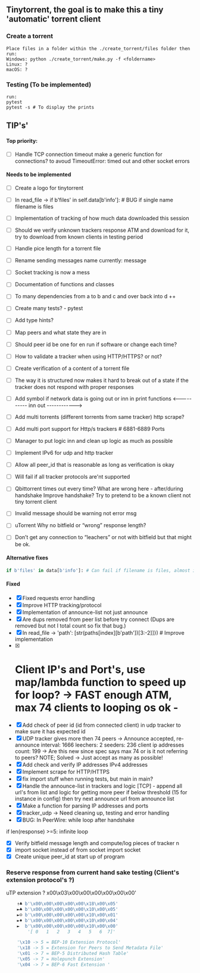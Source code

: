 ## Tinytorrent, the goal is to make this a tiny 'automatic' torrent client 


### Create a torrent
```console
Place files in a folder within the ./create_torrent/files folder then run:
Windows: python ./create_torrent/make.py -f <foldername>
Linux: ?
macOS: ?
```

### Testing (To be implemented)
```console
run:
pytest
pytest -s # To display the prints
```

## TIP's'
#### Top priority:
- [ ] Handle TCP connection timeout make a generic function for connections? to avoud TimeoutError: timed out and other socket errors 

#### Needs to be implemented
- [ ] Create a logo for tinytorrent
- [ ] In read_file -> if b'files' in self.data[b'info']: # BUG if single name filename is files
- [ ] Implementation of tracking of how much data downloaded this session
- [ ] Should we verify unknown trackers response ATM and download for it, try to download from known clients in testing period
- [ ] Handle pice length for a torrent file 
- [ ] Rename sending messages name currently: message 
- [ ] Socket tracking is now a mess
- [ ] Documentation of functions and classes
- [ ] To many dependencies from a to b and c and over back into d ++
- [ ] Create many tests? - pytest
- [ ] Add type hints? 
- [ ] Map peers and what state they are in 
- [ ] Should peer id be one for en run if software or change each time?
- [ ] How to validate a tracker when using HTTP/HTTPS? or not?
- [ ] Create verification of a content of a torrent file 
- [ ] The way it is structured now makes it hard to break out of a state if the tracker does not respond with proper responses
- [ ] Add symbol if network data is going out or inn in print functions <---------- inn   out ------------>
- [ ] Add multi torrents (different torrents from same tracker) http scrape?
- [ ] Add multi port support for Http/s trackers # 6881-6889 Ports
- [ ] Manager to put logic inn and clean up logic as much as possible
- [ ] Implement IPv6 for udp and http tracker
- [ ] Allow all peer_id that is reasonable as long as verification is okay
- [ ] Will fail if all tracker protocols are'nt supported
- [ ] Qbittorrent times out every time? What are wrong here - after/during handshake Improve handshake? Try to pretend to be a known client not tiny torrent client
- [ ] Invalid message should be warning not error msg
- [ ] uTorrent Why no bitfield or “wrong” response length?
- [ ] Don’t get any connection to “leachers” or not with bitfield but that might be ok.


#### Alternative fixes
```Python  
if b'files' in data[b'info']: # Can fail if filename is files, almost impossible bug
```
#### Fixed
- [x] Fixed requests error handling 
- [x] Improve HTTP tracking/protocol 
- [x] Implementation of announce-list not just announce
- [x] Are dups removed from peer list before try connect (Dups are removed but not I total count so fix that bug.)
- [x] In read_file -> 'path': [str(paths[index][b'path'])[3:-2]]}) # Improve implementation
- [x] # Client IP's and Port's, use map/lambda function to speed up for loop? -> FAST enough ATM, max 74 clients to looping os ok - 
- [x] Add check of peer id (id from connected client) in udp tracker to make sure it has expected id
- [x] UDP tracker gives more then 74 peers -> Announce accepted, re-announce interval: 1666 leechers: 2 seeders: 236 client ip addresses count: 199 -> Are this new since spec says max 74 or is it not referring to peers? NOTE; Solved -> Just accept as many as possible! 
- [x] Add check and verify IP addresses IPv4 addresses
- [x] Implement scrape for HTTP/HTTPS
- [x] fix import stuff when running tests, but main in main?
- [x] Handle the announce-list in trackers and logic [TCP] - append all url's from list and logic for getting more peer if below threshold (15 for instance in config) then try next announce url from announce list
- [x] Make a function for parsing IP addresses and ports
- [x] tracker_udp -> Need cleaning up, testing and error handling
- [x] BUG:
In PeerWire: while loop after handshake 

if len(response) >=5:
	infinite loop
 
- [x] Verify bitfield message length and compute/log pieces of tracker n
- [x] import socket instead of from socket import socket
- [x] Create unique peer_id at start up of program

### Reserve response from current hand sake testing (Client's extension protocol's ?)

uTP extension ?
x00\x03\x00\x00\x00\x00\x00\x00'

```python
    ↑♣ b'\x00\x00\x00\x00\x00\x18\x00\x05'
    ►♣ b'\x00\x00\x00\x00\x00\x10\x00\x05'
    ►☺ b'\x00\x00\x00\x00\x00\x10\x00\x01'
    ►♦ b'\x00\x00\x00\x00\x00\x10\x00\x04'
    ►  b'\x00\x00\x00\x00\x00\x10\x00\x00'
        '[ 0   1   2   3   4   5   6  7]'

    '\x10 -> 5 = BEP-10 Extension Protocol' 
    '\x18 -> 5 = Extension for Peers to Send Metadata File'
    '\x01 -> 7 = BEP-5 Distributed Hash Table'
    '\x05 -> 7 = Holepunch Extension'  
    '\x04 -> 7 = BEP-6 Fast Extension '
```
